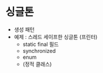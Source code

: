 # 싱글톤

- 생성 패턴
- 예제 : 스레드 세이프한 싱글톤 (프린터) 
    - static final 필드
    - synchronized
    - enum
    - (정적 클래스)